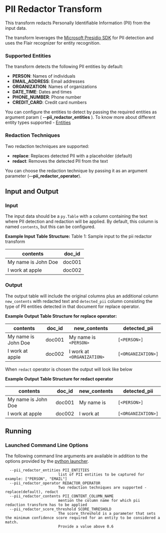 # PII Redactor Transform

This transform redacts Personally Identifiable Information (PII) from the input data.

The transform leverages the [Microsoft Presidio SDK](https://microsoft.github.io/presidio/) for PII detection and uses the Flair recognizer for entity recognition.

### Supported Entities

The transform detects the following PII entities by default:
- **PERSON**: Names of individuals
- **EMAIL_ADDRESS**: Email addresses
- **ORGANIZATION**: Names of organizations
- **DATE_TIME**: Dates and times
- **PHONE_NUMBER**: Phone number
- **CREDIT_CARD**: Credit card numbers

You can configure the entities to detect by passing the required entities as argument param ( **--pii_redactor_entities** ).
To know more about different entity types supported - [Entities](https://microsoft.github.io/presidio/supported_entities/)

### Redaction Techniques

Two redaction techniques are supported:
- **replace**: Replaces detected PII with a placeholder (default)
- **redact**: Removes the detected PII from the text

You can choose the redaction technique by passing it as an argument parameter (**--pii_redactor_operator**).

## Input and Output

### Input

The input data should be a `py.Table` with a column containing the text where PII detection and redaction will be applied. By default, this column is named `contents`, but this can be configured.

**Example Input Table Structure:** Table 1: Sample input to the pii redactor transform

| contents            | doc_id |
|---------------------|--------|
| My name is John Doe | doc001 |
| I work at apple     | doc002 |


### Output

The output table will include the original columns plus an additional column `new_contents` with redacted text and `detected_pii` 
column consisting the type of PII entities detected in that document for replace operator.

**Example Output Table Structure for replace operator:**

| contents            | doc_id | new_contents             | detected_pii       |
|---------------------|--------|--------------------------|--------------------|
| My name is John Doe | doc001 | My name is `<PERSON>`    | `[<PERSON>]`       |
| I work at apple     | doc002 | I work at `<ORGANIZATION>` | `[<ORGANIZATION>]` |

When `redact` operator is chosen the output will look like below
 
**Example Output Table Structure for redact operator**

| contents            | doc_id | new_contents             | detected_pii       |
|---------------------|--------|--------------------------|--------------------|
| My name is John Doe | doc001 | My name is  | `[<PERSON>]`       |
| I work at apple     | doc002 | I work at | `[<ORGANIZATION>]` |

## Running

### Launched Command Line Options 
The following command line arguments are available in addition to 
the options provided by 
the [python launcher](../../../../data-processing-lib/doc/python-launcher-options.md).

```
  --pii_redactor_entities PII_ENTITIES
                        list of PII entities to be captured for example: ["PERSON", "EMAIL"]
  --pii_redactor_operator REDACTOR_OPERATOR
                        Two redaction techniques are supported - replace(default), redact 
  --pii_redactor_contents PII_CONTENT_COLUMN_NAME
                        mention the column name for which pii redaction transform has to be applied
  --pii_redactor_score_threshold SCORE_THRESHOLD
                        The score_threshold is a parameter that sets the minimum confidence score required for an entity to be considered a match.
                        Provide a value above 0.6
```